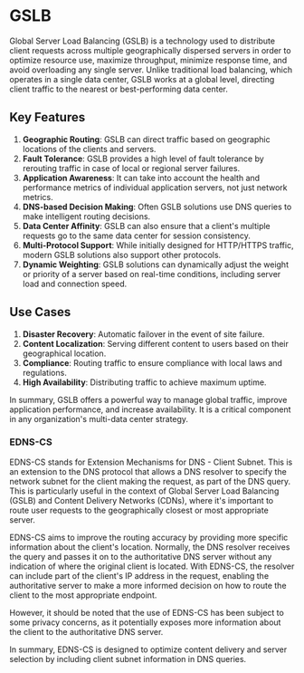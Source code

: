 # GSLB

Global Server Load Balancing (GSLB) is a technology used to distribute client requests across multiple geographically
dispersed servers in order to optimize resource use, maximize throughput, minimize response time, and avoid overloading
any single server. Unlike traditional load balancing, which operates in a single data center, GSLB works at a global
level, directing client traffic to the nearest or best-performing data center.

## Key Features

1. **Geographic Routing**: GSLB can direct traffic based on geographic locations of the clients and servers.
2. **Fault Tolerance**: GSLB provides a high level of fault tolerance by rerouting traffic in case of local or regional
   server failures.
3. **Application Awareness**: It can take into account the health and performance metrics of individual application
   servers, not just network metrics.
4. **DNS-based Decision Making**: Often GSLB solutions use DNS queries to make intelligent routing decisions.
5. **Data Center Affinity**: GSLB can also ensure that a client's multiple requests go to the same data center for
   session consistency.
6. **Multi-Protocol Support**: While initially designed for HTTP/HTTPS traffic, modern GSLB solutions also support other
   protocols.
7. **Dynamic Weighting**: GSLB solutions can dynamically adjust the weight or priority of a server based on real-time
   conditions, including server load and connection speed.

## Use Cases

1. **Disaster Recovery**: Automatic failover in the event of site failure.
2. **Content Localization**: Serving different content to users based on their geographical location.
3. **Compliance**: Routing traffic to ensure compliance with local laws and regulations.
4. **High Availability**: Distributing traffic to achieve maximum uptime.

In summary, GSLB offers a powerful way to manage global traffic, improve application performance, and increase
availability. It is a critical component in any organization's multi-data center strategy.

### EDNS-CS

EDNS-CS stands for Extension Mechanisms for DNS - Client Subnet. This is an extension to the DNS protocol that allows a
DNS resolver to specify the network subnet for the client making the request, as part of the DNS query. This is
particularly useful in the context of Global Server Load Balancing (GSLB) and Content Delivery Networks (CDNs), where
it's important to route user requests to the geographically closest or most appropriate server.

EDNS-CS aims to improve the routing accuracy by providing more specific information about the client's location.
Normally, the DNS resolver receives the query and passes it on to the authoritative DNS server without any indication of
where the original client is located. With EDNS-CS, the resolver can include part of the client's IP address in the
request, enabling the authoritative server to make a more informed decision on how to route the client to the most
appropriate endpoint.

However, it should be noted that the use of EDNS-CS has been subject to some privacy concerns, as it potentially exposes
more information about the client to the authoritative DNS server.

In summary, EDNS-CS is designed to optimize content delivery and server selection by including client subnet information
in DNS queries.